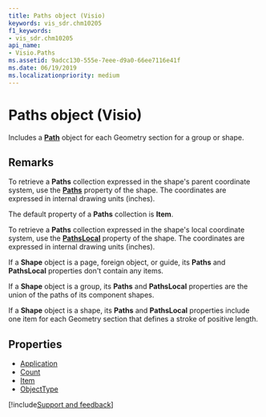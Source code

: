 ```yaml
---
title: Paths object (Visio)
keywords: vis_sdr.chm10205
f1_keywords:
- vis_sdr.chm10205
api_name:
- Visio.Paths
ms.assetid: 9adcc130-555e-7eee-d9a0-66ee7116e41f
ms.date: 06/19/2019
ms.localizationpriority: medium
---
```



# Paths object (Visio)

Includes a **[Path](Visio.Path.md)** object for each Geometry section for a group or shape.


## Remarks

To retrieve a **Paths** collection expressed in the shape's parent coordinate system, use the **[Paths](visio.shape.paths.md)** property of the shape. The coordinates are expressed in internal drawing units (inches).

The default property of a **Paths** collection is **Item**.

To retrieve a **Paths** collection expressed in the shape's local coordinate system, use the **[PathsLocal](visio.shape.pathslocal.md)** property of the shape. The coordinates are expressed in internal drawing units (inches).

If a **Shape** object is a page, foreign object, or guide, its **Paths** and **PathsLocal** properties don't contain any items.

If a **Shape** object is a group, its **Paths** and **PathsLocal** properties are the union of the paths of its component shapes.

If a **Shape** object is a shape, its **Paths** and **PathsLocal** properties include one item for each Geometry section that defines a stroke of positive length.

## Properties

- [Application](Visio.Paths.Application.md)
- [Count](Visio.Paths.Count.md)
- [Item](Visio.Paths.Item.md)
- [ObjectType](Visio.Paths.ObjectType.md)


[!include[Support and feedback](~/includes/feedback-boilerplate.md)]